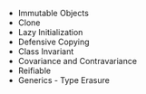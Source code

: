 
* Immutable Objects
* Clone
* Lazy Initialization
* Defensive Copying
* Class Invariant
* Covariance and Contravariance
* Reifiable
* Generics - Type Erasure
